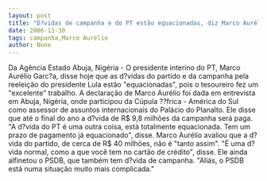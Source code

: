 ```yaml
---
layout: post
title: "D?vidas de campanha e do PT estão equacionadas, diz Marco Aurélio"
date: 2006-11-30
tags: campanha,Marco Aurélio
author: None
---
```

Da Agência Estado
Abuja, Nigéria - O presidente interino do PT, Marco Aurélio Garc?a, disse hoje que as d?vidas do partido e da campanha pela reeleição do presidente Lula estão \"equacionadas\", pois o tesoureiro fez um \"excelente\" trabalho. A declaração de Marco Aurélio foi dada em entrevista em Abuja, Nigéria, onde participou da Cúpula ??frica - América do Sul como assessor de assuntos internacionais do Palácio do Planalto. Ele disse que até o final do ano a d?vida de R$ 9,8 milhões da campanha será paga. \"A d?vida do PT é uma outra coisa, está totalmente equacionada. Tem um prazo de pagamento já equacionado\", disse. Marco Aurélio
 avaliou que a d?vida do partido, de cerca de R$ 40 milhões, não é \"tanto assim\". \"É uma d?vida normal, como a que você tem no cartão de crédito\", disse. Ele ainda alfinetou o PSDB, que também tem d?vida de campanha. \"Aliás, o PSDB está numa situação muito mais complicada.\" 